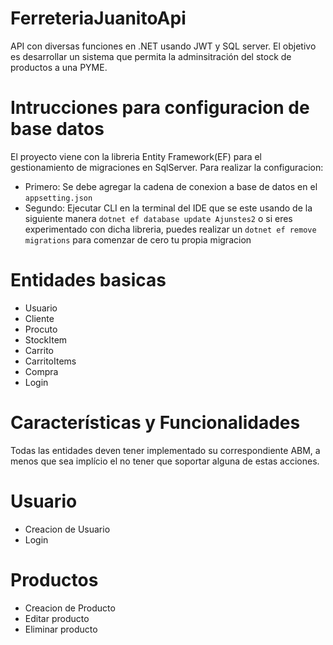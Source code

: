 # FerreteriaJuanitoApi
API con diversas funciones en .NET usando JWT y SQL server.
El objetivo es desarrollar un sistema que permita la adminsitración del stock de productos a una PYME.

# Intrucciones para configuracion de base datos
El proyecto viene con la libreria Entity Framework(EF) para el gestionamiento de migraciones en SqlServer.
Para realizar la configuracion:
- Primero: Se debe agregar la cadena de conexion a base de datos en el `appsetting.json`
- Segundo: Ejecutar CLI en la terminal del IDE que se este usando de la siguiente manera `dotnet ef database update Ajunstes2` o si eres experimentado con dicha libreria, puedes realizar un `dotnet ef remove migrations` para comenzar de cero tu propia migracion

# Entidades basicas
  - Usuario
  - Cliente
  - Procuto
  - StockItem
  - Carrito
  - CarritoItems
  - Compra
  - Login

  # Características y Funcionalidades
  Todas las entidades deven tener implementado su correspondiente ABM, a menos que sea implício el no tener que soportar alguna de estas acciones.

  # Usuario
  - Creacion de Usuario
  - Login

  # Productos
  - Creacion de Producto
  - Editar producto
  - Eliminar producto
  

